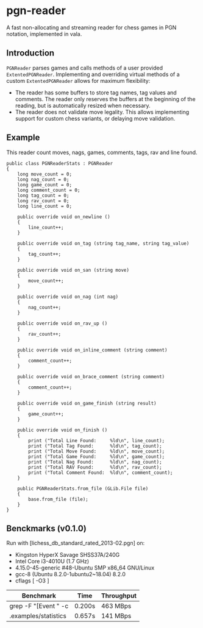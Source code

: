 pgn-reader
===

A fast non-allocating and streaming reader for chess games in PGN notation, implemented in vala.

Introduction
------------


`PGNReader` parses games and calls methods of a user provided `ExtentedPGNReader`. Implementing and overriding virtual methods of a custom `ExtentedPGNReader` allows for maximum flexibility:
* The reader has some buffers to store tag names, tag values and comments. The reader only reserves the buffers at the beginning of the reading, but is automatically resized when necessary.
* The reader does not validate move legality. This allows implementing support for custom chess variants, or delaying move validation.

Example
-------

This reader count moves, nags, games, comments, tags, rav and line found.

```vala
public class PGNReaderStats : PGNReader
{
    long move_count = 0;
    long nag_count = 0;
    long game_count = 0;
    long comment_count = 0;
    long tag_count = 0;
    long rav_count = 0;
    long line_count = 0;

    public override void on_newline ()
    {
        line_count++;
    }

    public override void on_tag (string tag_name, string tag_value)
    {
        tag_count++;
    }

    public override void on_san (string move)
    {            
        move_count++;
    }

    public override void on_nag (int nag)
    {            
        nag_count++;
    }

    public override void on_rav_up ()
    {
        rav_count++;
    }

    public override void on_inline_comment (string comment)
    {
        comment_count++;
    }

    public override void on_brace_comment (string comment)
    {
        comment_count++;
    }

    public override void on_game_finish (string result)
    {
        game_count++;
    }
    
    public override void on_finish ()
    {
        print ("Total Line Found:     %ld\n", line_count);
        print ("Total Tag Found:      %ld\n", tag_count);
        print ("Total Move Found:     %ld\n", move_count);
        print ("Total Game Found:     %ld\n", game_count);
        print ("Total Nag Found:      %ld\n", nag_count);
        print ("Total RAV Found:      %ld\n", rav_count);
        print ("Total Comment Found:  %ld\n", comment_count);
    }

    public PGNReaderStats.from_file (GLib.File file)
    {
        base.from_file (file);
    }
}
```

Benckmarks (v0.1.0)
----------
Run with [lichess_db_standard_rated_2013-02.pgn] on:

* Kingston HyperX Savage SHSS37A/240G
* Intel Core i3-4010U (1.7 GHz)
* 4.15.0-45-generic #48-Ubuntu SMP x86_64 GNU/Linux
* gcc-8 (Ubuntu 8.2.0-1ubuntu2~18.04) 8.2.0
* cflags [ -O3 ]

Benchmark | Time | Throughput
---|---|---
grep -F "[Event " -c | 0.200s | 463 MBps
.examples/statistics | 0.657s | 141 MBps


